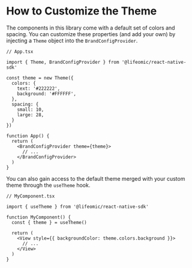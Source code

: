 # How to Customize the Theme

The components in this library come with a default set of colors and spacing.
You can customize these properties (and add your own) by injecting a `Theme`
object into the `BrandConfigProvider`.

```TSX
// App.tsx

import { Theme, BrandConfigProvider } from '@lifeomic/react-native-sdk'

const theme = new Theme({
  colors: {
    text: '#222222',
    background: '#FFFFFF',
  },
  spacing: {
    small: 10,
    large: 28,
  }
})

function App() {
  return (
    <BrandConfigProvider theme={theme}>
      // ...
    </BrandConfigProvider>
  )
}
```

You can also gain access to the default theme merged with your custom theme
through the `useTheme` hook.

```TSX
// MyComponent.tsx

import { useTheme } from '@lifeomic/react-native-sdk'

function MyComponent() {
  const { theme } = useTheme()

  return (
    <View style={{ backgroundColor: theme.colors.background }}>
      // ...
    </View>
  )
}
```
